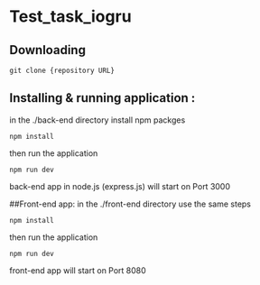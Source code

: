 # Test_task_iogru

## Downloading

```
git clone {repository URL}
```

## Installing & running application :

in the ./back-end directory install npm packges 
```
npm install
```
then run the application
```
npm run dev

```
back-end app in node.js (express.js) will start on Port 3000

##Front-end app:
in the ./front-end directory use the same steps 
```
npm install
```
then run the application
```
npm run dev

```
front-end app will start on Port 8080


